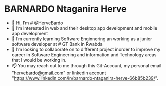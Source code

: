 # BARNARDO Ntaganira Herve
- 👋 Hi, I’m # @HerveBardo
- 👀 I’m interested in web and their desktop app development and mobile app development 
- 🌱 I’m currently learning Software Enginnering an working as a junior software developer at # GT Bank in Rwabda 
- 💞️ I’m looking to collaborate on to different project inorder to improve my career in Software Engineering and  information and Technology areas that I would be working in. 
- 📫 You may reach out to me through this Git-Account, my personal email "hervebardo@gmail.com" or linkedin account "https://www.linkedin.com/in/barnardo-ntaganira-herve-66b85b239/".

<!---
HerveBardo/HerveBardo is a ✨ special ✨ repository because its `README.md` (this file) appears on your GitHub profile.
You can click the Preview link to take a look at your changes.
--->
